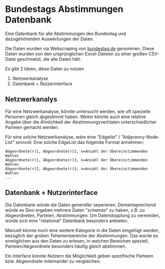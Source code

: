 # Bundestags Abstimmungen Datenbank

Eine Datenbank für alle Abstimmungen des Bundestag und dazugehörenden Auswertungen der Daten.

Die Daten wurden via Webscraping von [bundestag.de](https://www.bundestag.de) genommen. Diese Daten wurden von den ursprünglichen Excel-Dateien zu einer großen CSV-Datei geschmelzt, die alle Daten hält.

Es gibt 2 Ideen, diese Daten zu nutzen

1. Netzwerkanalyse
2. Datenbank + Nutzerinterface

## Netzwerkanalys

Für eine Netzwerkanalyse, könnte untersucht werden, wie oft spezielle Personen gleich abgestimmt haben. Weiter könnte auch eine relative Angabe über die Ähnlichkeit der Abstimmungsverhlaten unterschiedlicher Parteien gemacht werden.

Für eine solche Netzwerkanalyse, wäre eine "Edgelist" / "Adjacency-Node-List" sinnvoll. Eine solche EdgeList das folgende Format annehmen:

```CSV
Abgeordnete(r)1, Abgeordnete(r)2, n=Anzahl der Übereinstimmenden Wahlen
Abgeordnete(r)1, Abgeordnete(r)3, n=Anzahl der Übereinstimmenden Wahlen
Abgeordnete(r)2, Abgeordnete(r)3, n=Anzahl der Übereinstimmenden Wahlen
...
```

## Datenbank + Nutzerinterface

Die Datenbank würde die Daten genereller seperieren. Dementsprechend würde es Sinn ergeben mehrere Daten "schemas" zu haben, z.B. zu Abgeordneten, Parteien, Abstimmungen. Um Datendopplung zu vermeiden, würde sich eine "relational" Datenbank besonders anbieten.

Manuell könnte noch eine weitere Kategorie in die Daten eingefügt werden, bezüglich der groben Tehemenbereiche der Abstimmungen. Das würde es ermöglichen aus den Daten zu erlesen, in welchen Bereichen speziell, Parteien/Abgeordnete besonders häufig gleich abstimmen.

Ein Interface könnte Nutzern die Möglichkeit geben spezifische Parteien bzw. Abgeordnete miteinander zu vergleichen.
